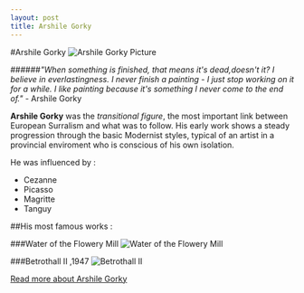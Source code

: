 ```yaml
---
layout: post
title: Arshile Gorky
---
```

#Arshile Gorky
![Arshile Gorky Picture](http://uploads8.wikiart.org/images/vostanik-manuk-adoyan-%D5%A1%D6%80%D5%B7%D5%AB%D5%AC-%D5%A3%D5%B8%D6%80%D5%AF%D5%AB-%D5%BE%D5%B8%D5%BD%D5%BF%D5%A1%D5%B6%D5%AB%D5%AF-%D5%B4%D5%A1%D5%B6%D5%B8%D6%82%D5%AF-%D5%A1%D5%A4%D5%B8%D5%B5%D5%A1%D5%B6.jpg!Portrait.jpg)

######*"When something is finished, that means it's dead,doesn't it? I believe in everlastingness. I never finish a painting - I just stop working on it for a while. I like painting because it's something I never come to the end of."* - Arshile Gorky

**Arshile Gorky** was the *transitional figure*, the most important link between European Surralism and what was to follow. His early work shows a steady progression through the basic Modernist styles, typical of an artist in a provincial enviroment who is conscious of his own isolation.

He was influenced by :
* Cezanne
* Picasso
* Magritte
* Tanguy

##His most famous works :

###Water of the Flowery Mill
![Water of the Flowery Mill ](http://imgc.allpostersimages.com/images/P-473-488-90/67/6738/7F5Z100Z/posters/arshile-gorky-water-of-the-flowery-mill.jpg)

###Betrothall II ,1947
![Betrothall II ](https://s-media-cache-ak0.pinimg.com/236x/13/e6/d6/13e6d69862e7b0931edef8ba47ac2dab.jpg)


[Read more about Arshile Gorky](http://www.wikiart.org/en/arshile-gorky)
